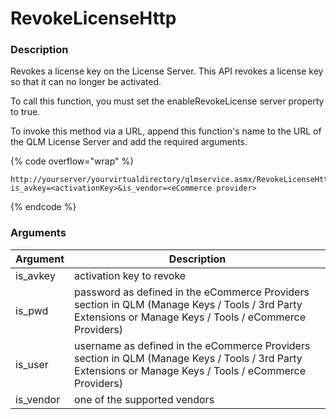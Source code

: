 # RevokeLicenseHttp

### Description

Revokes a license key on the License Server. This API revokes a license key so that it can no longer be activated.

To call this function, you must set the enableRevokeLicense server property to true.

To invoke this method via a URL, append this function's name to the URL of the QLM License Server and add the required arguments.

{% code overflow="wrap" %}
```http
http://yourserver/yourvirtualdirectory/qlmservice.asmx/RevokeLicenseHttp?is_avkey=<activationKey>&is_vendor=<eCommerce provider>
```
{% endcode %}

### Arguments

| Argument   | Description                                                                                                                                             |
| ---------- | ------------------------------------------------------------------------------------------------------------------------------------------------------- |
| is\_avkey  | activation key to revoke                                                                                                                                |
| is\_pwd    | password as defined in the eCommerce Providers section in QLM (Manage Keys / Tools / 3rd Party Extensions or Manage Keys / Tools / eCommerce Providers) |
| is\_user   | username as defined in the eCommerce Providers section in QLM (Manage Keys / Tools / 3rd Party Extensions or Manage Keys / Tools / eCommerce Providers) |
| is\_vendor | one of the supported vendors                                                                                                                            |
